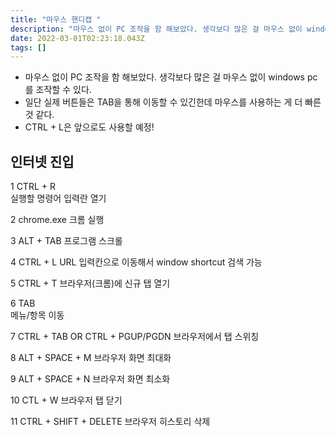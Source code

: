 ```yaml
---
title: "마우스 핸디캡 "
description: "마우스 없이 PC 조작을 함 해보았다. 생각보다 많은 걸 마우스 없이 windows pc를 조작할 수 있다.일단 실제 버튼들은 TAB을 통해 이동할 수 있긴한데 마우스를 사용하는 게 더 빠른 것 같다. CTRL + L은 앞으로도 사용할 예정!1 CTRL + R실행할 명"
date: 2022-03-01T02:23:18.043Z
tags: []
---
```

- 마우스 없이 PC 조작을 함 해보았다. 생각보다 많은 걸 마우스 없이 windows pc를 조작할 수 있다.
- 일단 실제 버튼들은 TAB을 통해 이동할 수 있긴한데 마우스를 사용하는 게 더 빠른 것 같다. 
- CTRL + L은 앞으로도 사용할 예정!

## 인터넷 진입
1 CTRL + R  
실행할 명령어 입력란 열기

2 chrome.exe 
크롬 실행

3 ALT + TAB 
프로그램 스크롤

4 CTRL + L 
URL 입력칸으로 이동해서 window shortcut 검색 가능

5 CTRL + T 
브라우저(크롬)에 신규 탭 열기

6 TAB  
메뉴/항목 이동

7 CTRL + TAB OR CTRL + PGUP/PGDN
브라우저에서 탭 스위칭

8 ALT + SPACE + M
브라우저 화면 최대화

9 ALT + SPACE + N
브라우저 화면 최소화 

10 CTL + W
브라우저 탭 닫기

11 CTRL + SHIFT + DELETE
브라우저 히스토리 삭제 

